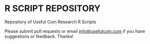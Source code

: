# R SCRIPT REPOSITORY
Repository of Useful Coin Research R Scripts

Please submit pull requests or email info@usefulcoin.com if you have suggestions or feedback. Thanks!
